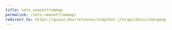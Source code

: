 ```yaml
---
title: sets.newsetfrommap
permalink: /sets.newsetfrommap/
redirect_to: https://guava.dev/releases/snapshot-jre/api/docs/com/google/common/collect/Sets.html#newSetFromMap-java.util.Map-
---
```

